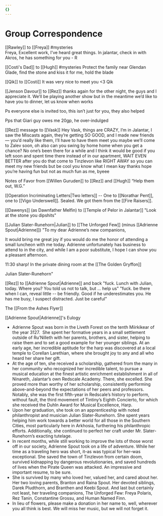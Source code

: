 ```yaml
---
{}
---
```

#  Group Correspondence

[[Rawley]] to [[Freya]]  #mysteries  
Freya, Excellent work, I've heard great things. In jalantar, check in with Akros, he has something for you - R

[[Costi's Dad]] to [[Hugh]] #mysteries
Protect the family near Glendan Glade, find the stone and kiss it for me, hold the blade

[[Qik]] to [[Costi]]
It was very nice to meet you <3 Qik

[[Jenson Davour]] to [[Rez]]
thanks again for the other night, the guys and I appreciate it. We’ll be playing another show but in the meantime we’d like to have you to dinner, let us know when works

Ps everyone else is invited too, this isn’t just for you, they also helped

Pps that Giari guy owes me 20gp, he over-indulged 

[[Rez]] message to [[Vask]]
Hey Vask, things are CRAZY, I’m in Jalantar, I saw the Miscasts again, they’re getting SO GOOD, and I made new friends — you’d really like them, I’ll have to have them meet you maybe we’ll come to Zalev soon, oh also can you swing by home home when you get a chance? No one’s been there for a while and I think it would be good if you left soon and spent time there instead of in our apartment, WAIT EVEN BETTER after you do that come to Tinzlevon like RIGHT AWAY so you can meet my new friends but be cool you know what I mean kay thanks hope you’re having fun but not as much fun as me, byeee

Notes of Favor from [[Willen Guruden]] to [[Rez]] and [[Hugh]]
“Help them out, W.G.”

[[Operation Incriminating Letters|Two letters]] -- One to [[Norathar Pent]], one to [[Vigo Underswell]]. Sealed. We got them from the [[Fire Raisers]]. 

[[Dawenys]] (as Dawnfather Melfin) to [[Temple of Pelor in Jalantar]]
"Look at the stone you dipshits"

[[Julian Slater-Runehorn|Julian]] to [[The Unforged Few]] (minus [[Adrienne Spout|Adrienne]])
"To my dear Adrienne’s new companions,

It would bring me great joy if you would do me the honor of attending a small luncheon with me today. Adrienne unfortunately has business to attend to in the city, and while I am a poor substitute, I hope I can show you a pleasant afternoon. 

11:30 sharp! In the private dining room at the [[The Golden Gryffon]]

Julian Slater-Runehorn"

[[Rez]] to [[Adrienne Spout|Adrienne]] and back
"fuck. Lunch with Julian, today. Where you? You told us not to talk, but ... help us"
"fuck. be there when I can, reveal little -- be friendly. Good if he underestimates you. He has me busy, I suspect distracted. Just be careful"

The [[From the Ashes Flyer]]

[[Adrienne Spout|Adrienne]]'s Eulogy
-   Adrienne Spout was born in the Liveth Forest on the tenth Miirkikear of the year 3127.  She spent her formative years in a small settlement outside of Ru’Nilleth with her parents, brothers, and sister, helping to raise them and to set a good example for her younger siblings. At an early age, her incredible aptitude for the harp was discovered at a local temple to Corellan Larethian, where she brought joy to any and all who heard her share her gift.
-   At the age of ten, she received a scholarship, gathered from the many in her community who recognized her incredible talent, to pursue a musical education at the finest artistic enrichment establishment in all of Ninareth, Jalantar’s own Redscale Academy. There, she excelled. She proved more than worthy of her scholarship, consistently performing above-and-beyond the expectations of her peers and professors. Notably, she was the first fifth-year in Redscale’s history to perform, without fault, the third movement of Tintiny’s Eighth Concierto, for which she received the Duhln Award for Musical Excellence, Harp.
-   Upon her graduation, she took on an apprenticeship with noted philanthropist and musician Julian Slater-Runehorn. She spent years helping him work towards a better world for all those in the Southern Cities, most particularly here in Arkhosia, furthering his philanthropic efforts. Additionally, she continued to perfect her craft under Mr. Slater-Runehorn’s exacting tutelage.
-   In recent months, while still working to improve the lots of those worst off in our society, Adrienne Spout took on a life of adventure. While her time as a traveling hero was short, it–as was typical for her–was exceptional. She saved the town of Tinzlevon from certain doom, survived kidnapping by dangerous revolutionaries, and saved hundreds of lives when the Pirate Queen was attacked. An impressive and important resume, to be sure.
-   She is survived by many who loved her, valued her, and cared about her. Her two loving parents, Branton and Raina Spout. Her devoted siblings, Darek Pludthorn, and Branthen and Keebi Spout. And last but certainly not least, her traveling companions, The Unforged Few: Freya Polaris, Rez Tanin, Constantine Grossu, and Human Named Finn.
-   In lieu of flowers, please make a donation in her name to, well, wherever you all think is best. We will miss her music, but we will not forget it.